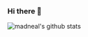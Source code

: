 ### Hi there 👋


![madneal's github stats](https://github-readme-stats.vercel.app/api?username=PIDELAI&show_icons=true&theme=radical) 
